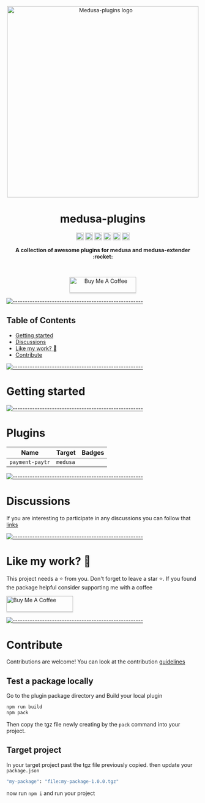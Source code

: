 <p align="center">
  <img src="https://github.com/adrien2p/medusa-plugins/blob/assets/assets/medua-plugins-logo.png?raw=true" alt="Medusa-plugins logo" width="500" height="auto" />
</p>
<h1 align="center">medusa-plugins</h1>

<p align="center">
<a href="https://github.com/adrien2p/awesome-medusajs"><img alt="Awesome medusajs" src="https://awesome.re/badge.svg" height="20"/></a>
<a href="https://discord.gg/xpCwq3Kfn8"><img alt="Discord" src="https://img.shields.io/badge/chat-on%20discord-7289DA.svg" height="20"/></a>
<a href="https://github.com/adrien2p/medusa-plugins/blob/main/LICENSE"><img alt="Licence" src="https://img.shields.io/github/license/adrien2p/medusa-plugins?style=flat" height="20"/></a>
<a href="https://github.com/adrien2p/medusa-plugins/blob/main/CONTRIBUTING.md"><img alt="Contributing" src="https://img.shields.io/badge/PRs-welcome-brightgreen.svg?style=flat" height="20"/></a>
<a href="https://github.com/adrien2p/medusa-plugins/actions/workflows/payment-paytr.yml"><img alt="Test pipeline status" src="https://github.com/adrien2p/medusa-plugins/actions/workflows/payment-paytr.yml/badge.svg" height="20"/></a>
<a href="https://github.com/adrien2p/medusa-plugins/actions/workflows/codeql-analysis.yml"><img alt="CodeQL security analysis status" src="https://github.com/adrien2p/medusa-plugins/actions/workflows/codeql-analysis.yml/badge.svg" height="20"/></a>
	</p>

<p align="center">
  <b>A collection of awesome plugins for medusa and medusa-extender :rocket:</b></br>
</p>

<br />

<p align="center">
    <a href="https://www.buymeacoffee.com/adriendeperetti" target="_blank"><img src="https://www.buymeacoffee.com/assets/img/custom_images/orange_img.png" alt="Buy Me A Coffee" style="height: 41px !important;width: 174px !important;box-shadow: 0px 3px 2px 0px rgba(190, 190, 190, 0.5) !important;-webkit-box-shadow: 0px 3px 2px 0px rgba(190, 190, 190, 0.5) !important;" ></a>
</p>

[![-----------------------------------------------------](https://raw.githubusercontent.com/andreasbm/readme/master/assets/lines/cloudy.png)](#table-of-contents)

## Table of Contents

-   [Getting started](#getting-started)
-   [Discussions](#discussions)
-   [Like my work? :heartbeat:](#like-my-work-heartbeat)
-   [Contribute](#contribute)

[![-----------------------------------------------------](https://raw.githubusercontent.com/andreasbm/readme/master/assets/lines/cloudy.png)](#getting-started)

# Getting started

[![-----------------------------------------------------](https://raw.githubusercontent.com/andreasbm/readme/master/assets/lines/cloudy.png)](#plugins)

# Plugins

| Name            | Target   | Badges |
| --------------- | -------- | ------ |
| `payment-paytr` | `medusa` |        |

[![-----------------------------------------------------](https://raw.githubusercontent.com/andreasbm/readme/master/assets/lines/cloudy.png)](#discussions)

# Discussions

If you are interesting to participate in any discussions you can follow that [links](https://github.com/adrien2p/medusa-plugins/discussions)

[![-----------------------------------------------------](https://raw.githubusercontent.com/andreasbm/readme/master/assets/lines/cloudy.png)](#like-my-work-heartbeat)

# Like my work? :heartbeat:

This project needs a :star: from you. Don't forget to leave a star :star:.
If you found the package helpful consider supporting me with a coffee

<a href="https://www.buymeacoffee.com/adriendeperetti" target="_blank"><img src="https://www.buymeacoffee.com/assets/img/custom_images/orange_img.png" alt="Buy Me A Coffee" style="height: 41px !important;width: 174px !important;box-shadow: 0px 3px 2px 0px rgba(190, 190, 190, 0.5) !important;-webkit-box-shadow: 0px 3px 2px 0px rgba(190, 190, 190, 0.5) !important;" ></a>

[![-----------------------------------------------------](https://raw.githubusercontent.com/andreasbm/readme/master/assets/lines/cloudy.png)](#contribute)

# Contribute

Contributions are welcome! You can look at the contribution [guidelines](./CONTRIBUTING.md)

## Test a package locally

Go to the plugin package directory and Build your local plugin

```bash
npm run build
npm pack
```

Then copy the tgz file newly creating by the `pack` command into your project.

## Target project

In your target project past the tgz file previously copied.
then update your `package.json`

```bash
"my-package": "file:my-package-1.0.0.tgz"
```

now run `npm i` and run your project
